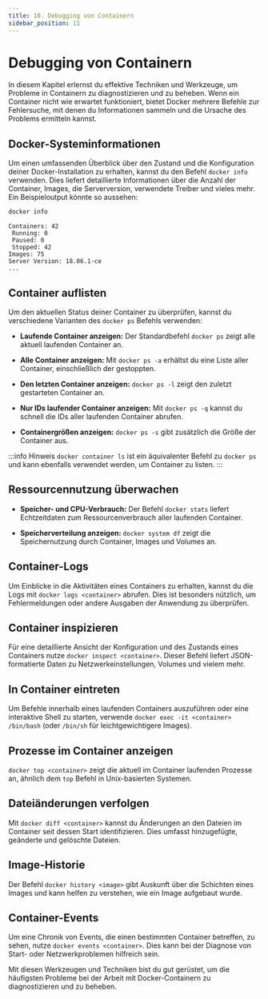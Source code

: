 ```yaml
---
title: 10. Debugging von Containern
sidebar_position: 11
---
```


# Debugging von Containern

In diesem Kapitel erlernst du effektive Techniken und Werkzeuge, um Probleme in Containern zu diagnostizieren und zu beheben. Wenn ein Container nicht wie erwartet funktioniert, bietet Docker mehrere Befehle zur Fehlersuche, mit denen du Informationen sammeln und die Ursache des Problems ermitteln kannst.

## Docker-Systeminformationen

Um einen umfassenden Überblick über den Zustand und die Konfiguration deiner Docker-Installation zu erhalten, kannst du den Befehl `docker info` verwenden. Dies liefert detaillierte Informationen über die Anzahl der Container, Images, die Serverversion, verwendete Treiber und vieles mehr. Ein Beispieloutput könnte so aussehen:

```bash
docker info
```

```plaintext
Containers: 42
 Running: 0
 Paused: 0
 Stopped: 42
Images: 75
Server Version: 18.06.1-ce
...
```

## Container auflisten

Um den aktuellen Status deiner Container zu überprüfen, kannst du verschiedene Varianten des `docker ps` Befehls verwenden:

- **Laufende Container anzeigen:** Der Standardbefehl `docker ps` zeigt alle aktuell laufenden Container an.
  
- **Alle Container anzeigen:** Mit `docker ps -a` erhältst du eine Liste aller Container, einschließlich der gestoppten.
  
- **Den letzten Container anzeigen:** `docker ps -l` zeigt den zuletzt gestarteten Container an.
  
- **Nur IDs laufender Container anzeigen:** Mit `docker ps -q` kannst du schnell die IDs aller laufenden Container abrufen.
  
- **Containergrößen anzeigen:** `docker ps -s` gibt zusätzlich die Größe der Container aus.

:::info Hinweis
`docker container ls` ist ein äquivalenter Befehl zu `docker ps` und kann ebenfalls verwendet werden, um Container zu listen.
:::

## Ressourcennutzung überwachen

- **Speicher- und CPU-Verbrauch:** Der Befehl `docker stats` liefert Echtzeitdaten zum Ressourcenverbrauch aller laufenden Container.
  
- **Speicherverteilung anzeigen:** `docker system df` zeigt die Speichernutzung durch Container, Images und Volumes an.

## Container-Logs

Um Einblicke in die Aktivitäten eines Containers zu erhalten, kannst du die Logs mit `docker logs <container>` abrufen. Dies ist besonders nützlich, um Fehlermeldungen oder andere Ausgaben der Anwendung zu überprüfen.

## Container inspizieren

Für eine detaillierte Ansicht der Konfiguration und des Zustands eines Containers nutze `docker inspect <container>`. Dieser Befehl liefert JSON-formatierte Daten zu Netzwerkeinstellungen, Volumes und vielem mehr.

## In Container eintreten

Um Befehle innerhalb eines laufenden Containers auszuführen oder eine interaktive Shell zu starten, verwende `docker exec -it <container> /bin/bash` (oder `/bin/sh` für leichtgewichtigere Images).

## Prozesse im Container anzeigen

`docker top <container>` zeigt die aktuell im Container laufenden Prozesse an, ähnlich dem `top` Befehl in Unix-basierten Systemen.

## Dateiänderungen verfolgen

Mit `docker diff <container>` kannst du Änderungen an den Dateien im Container seit dessen Start identifizieren. Dies umfasst hinzugefügte, geänderte und gelöschte Dateien.

## Image-Historie

Der Befehl `docker history <image>` gibt Auskunft über die Schichten eines Images und kann helfen zu verstehen, wie ein Image aufgebaut wurde.

## Container-Events

Um eine Chronik von Events, die einen bestimmten Container betreffen, zu sehen, nutze `docker events <container>`. Dies kann bei der Diagnose von Start- oder Netzwerkproblemen hilfreich sein.

Mit diesen Werkzeugen und Techniken bist du gut gerüstet, um die häufigsten Probleme bei der Arbeit mit Docker-Containern zu diagnostizieren und zu beheben.